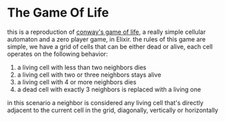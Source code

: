 # The Game Of Life

this is a reproduction of [conway's game of life](https://en.wikipedia.org/wiki/Game_of_Life),
a really simple cellular automaton and a zero player game, in Elixir.
the rules of this game are simple, we have a grid of cells that can be either dead or alive, each cell operates on the following behavior:
  1. a living cell with less than two neighbors dies
  2. a living cell with two or three neighbors stays alive
  3. a living cell with 4 or more neighbors dies
  4. a dead cell with exactly 3 neighbors is replaced with a living one

in this scenario a neighbor is considered any living cell that's directly adjacent to the current cell in the grid, diagonally, vertically or horizontally


